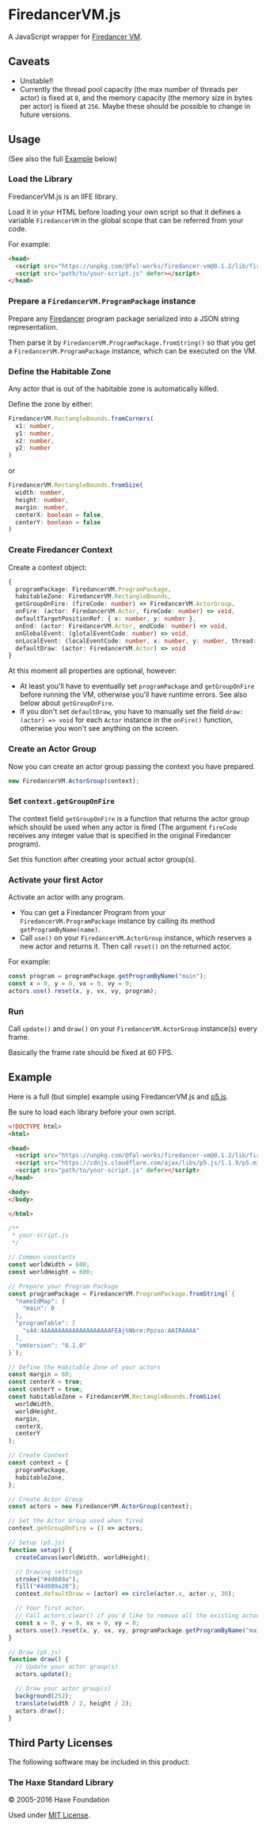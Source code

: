 # FiredancerVM.js

A JavaScript wrapper for [Firedancer VM](https://github.com/fal-works/firedancer-vm/).


## Caveats

- Unstable!!
- Currently the thread pool capacity (the max number of threads per actor) is fixed at `8`, and the memory capacity (the memory size in bytes per actor) is fixed at `256`. Maybe these should be possible to change in future versions.


## Usage

(See also the full [Example](#Example) below)

### Load the Library

FiredancerVM.js is an IIFE library.

Load it in your HTML before loading your own script so that it defines a variable `FiredancerVM` in the global scope that can be referred from your code.

For example:

```html
<head>
  <script src="https://unpkg.com/@fal-works/firedancer-vm@0.1.2/lib/firedancer-vm.min.js" defer></script>
  <script src="path/to/your-script.js" defer></script>
</head>
```

### Prepare a `FiredancerVM.ProgramPackage` instance

Prepare any [Firedancer](https://github.com/fal-works/firedancer/) program package serialized into a JSON string representation.

Then parse it by `FiredancerVM.ProgramPackage.fromString()` so that you get a `FiredancerVM.ProgramPackage` instance, which can be executed on the VM.

### Define the Habitable Zone

Any actor that is out of the habitable zone is automatically killed.

Define the zone by either:

```ts
FiredancerVM.RectangleBounds.fromCorners(
  x1: number,
  y1: number,
  x2: number,
  y2: number
)
```

or

```ts
FiredancerVM.RectangleBounds.fromSize(
  width: number,
  height: number,
  margin: number,
  centerX: boolean = false,
  centerY: boolean = false
)
```

### Create Firedancer Context

Create a context object:

```ts
{
  programPackage: FiredancerVM.ProgramPackage,
  habitableZone: FiredancerVM.RectangleBounds,
  getGroupOnFire: (fireCode: number) => FiredancerVM.ActorGroup,
  onFire: (actor: FiredancerVM.Actor, fireCode: number) => void,
  defaultTargetPositionRef: { x: number, y: number },
  onEnd: (actor: FiredancerVM.Actor, endCode: number) => void,
  onGlobalEvent: (glotalEventCode: number) => void,
  onLocalEvent: (localEventCode: number, x: number, y: number, thread: Thread, originPositionRef: { x: number, y: number } | null, targetpositionRef: { x: number, y: number }) => void,
  defaultDraw: (actor: FiredancerVM.Actor) => void
}
```

At this moment all properties are optional, however:

- At least you'll have to eventually set `programPackage` and `getGroupOnFire` before running the VM, otherwise you'll have runtime errors. See also below about `getGroupOnFire`.
- If you don't set `defaultDraw`, you have to manually set the field `draw: (actor) => void` for each `Actor` instance in the `onFire()` function, otherwise you won't see anything on the screen.

### Create an Actor Group

Now you can create an actor group passing the context you have prepared.

```js
new FiredancerVM.ActorGroup(context);
```

### Set `context.getGroupOnFire`

The context field `getGroupOnFire` is a function that returns the actor group which should be used when any actor is fired (The argument `fireCode` receives any integer value that is specified in the original Firedancer program).

Set this function after creating your actual actor group(s).

### Activate your first Actor

Activate an actor with any program.

- You can get a Firedancer Program from your `FiredancerVM.ProgramPackage` instance by calling its method `getProgramByName(name)`.
- Call `use()` on your `FiredancerVM.ActorGroup` instance, which reserves a new actor and returns it. Then call `reset()` on the returned actor.

For example:

```js
const program = programPackage.getProgramByName("main");
const x = 0, y = 0, vx = 0, vy = 0;
actors.use().reset(x, y, vx, vy, program);
```

### Run

Call `update()` and `draw()` on your `FiredancerVM.ActorGroup` instance(s) every frame.

Basically the frame rate should be fixed at 60 FPS.


## Example

Here is a full (but simple) example using FiredancerVM.js and [p5.js](https://p5js.org/).

Be sure to load each library before your own script.

```html
<!DOCTYPE html>
<html>

<head>
  <script src="https://unpkg.com/@fal-works/firedancer-vm@0.1.2/lib/firedancer-vm.min.js" defer></script>
  <script src="https://cdnjs.cloudflare.com/ajax/libs/p5.js/1.1.9/p5.min.js" defer></script>
  <script src="path/to/your-script.js" defer></script>
</head>

<body>
</body>

</html>
```

```js
/**
 * your-script.js
 */

// Common constants
const worldWidth = 600;
const worldHeight = 600;

// Prepare your Program Package
const programPackage = FiredancerVM.ProgramPackage.fromString(`{
  "nameIdMap": {
    "main": 0
  },
  "programTable": [
    "s44:4AAAAAAAAAAAAAAAAAAAFEAj%Nbre:Ppzso:AAIRAAAA"
  ],
  "vmVersion": "0.1.0"
}`);

// Define the Habitable Zone of your actors
const margin = 60;
const centerX = true;
const centerY = true;
const habitableZone = FiredancerVM.RectangleBounds.fromSize(
  worldWidth,
  worldHeight,
  margin,
  centerX,
  centerY
);

// Create Context
const context = {
  programPackage,
  habitableZone,
};

// Create Actor Group
const actors = new FiredancerVM.ActorGroup(context);

// Set the Actor Group used when fired
context.getGroupOnFire = () => actors;

// Setup (p5.js)
function setup() {
  createCanvas(worldWidth, worldHeight);

  // Drawing settings
  stroke("#4d089a");
  fill("#4d089a20");
  context.defaultDraw = (actor) => circle(actor.x, actor.y, 30);

  // Your first actor.
  // Call actors.clear() if you'd like to remove all the existing actors
  const x = 0, y = 0, vx = 0, vy = 0;
  actors.use().reset(x, y, vx, vy, programPackage.getProgramByName("main"));
}

// Draw (p5.js)
function draw() {
  // Update your actor group(s)
  actors.update();

  // Draw your actor group(s)
  background(252);
  translate(width / 2, height / 2);
  actors.draw();
}
```

## Third Party Licenses

The following software may be included in this product:

### The Haxe Standard Library

© 2005-2016 Haxe Foundation

Used under [MIT License](https://haxe.org/foundation/open-source.html).
